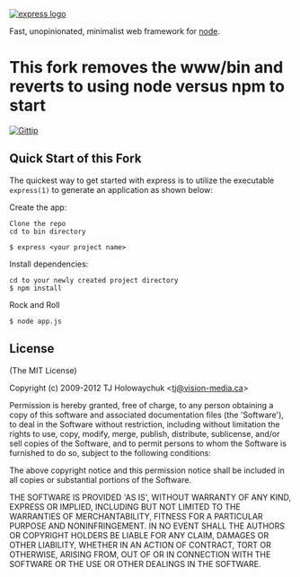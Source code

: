 [![express logo](https://i.cloudup.com/zfY6lL7eFa-3000x3000.png)](http://expressjs.com/)

  Fast, unopinionated, minimalist web framework for [node](http://nodejs.org).
  # This fork removes the www/bin and reverts to using node versus npm to start

  [![Gittip](http://img.shields.io/gittip/visionmedia.png)](https://www.gittip.com/visionmedia/)

## Quick Start of this Fork

 The quickest way to get started with express is to utilize the executable `express(1)` to generate an application as shown below:

 Create the app:

    Clone the repo
    cd to bin directory

    $ express <your project name>

 Install dependencies:

    cd to your newly created project directory
    $ npm install

 Rock and Roll

    $ node app.js 

## License

(The MIT License)

Copyright (c) 2009-2012 TJ Holowaychuk &lt;tj@vision-media.ca&gt;

Permission is hereby granted, free of charge, to any person obtaining
a copy of this software and associated documentation files (the
'Software'), to deal in the Software without restriction, including
without limitation the rights to use, copy, modify, merge, publish,
distribute, sublicense, and/or sell copies of the Software, and to
permit persons to whom the Software is furnished to do so, subject to
the following conditions:

The above copyright notice and this permission notice shall be
included in all copies or substantial portions of the Software.

THE SOFTWARE IS PROVIDED 'AS IS', WITHOUT WARRANTY OF ANY KIND,
EXPRESS OR IMPLIED, INCLUDING BUT NOT LIMITED TO THE WARRANTIES OF
MERCHANTABILITY, FITNESS FOR A PARTICULAR PURPOSE AND NONINFRINGEMENT.
IN NO EVENT SHALL THE AUTHORS OR COPYRIGHT HOLDERS BE LIABLE FOR ANY
CLAIM, DAMAGES OR OTHER LIABILITY, WHETHER IN AN ACTION OF CONTRACT,
TORT OR OTHERWISE, ARISING FROM, OUT OF OR IN CONNECTION WITH THE
SOFTWARE OR THE USE OR OTHER DEALINGS IN THE SOFTWARE.

